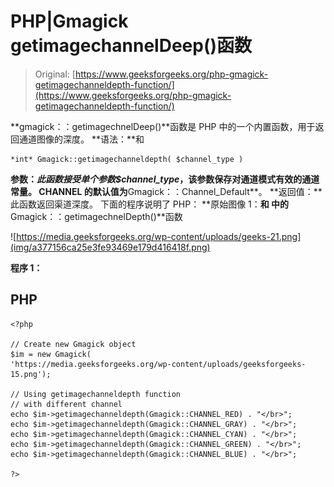 # PHP|Gmagick getimagechannelDeep()函数

> Original: [https://www.geeksforgeeks.org/php-gmagick-getimagechanneldepth-function/](https://www.geeksforgeeks.org/php-gmagick-getimagechanneldepth-function/)

**gmagick：：getimagechnelDeep()**函数是 PHP 中的一个内置函数，用于返回通道图像的深度。
**语法：**和

```
*int* Gmagick::getimagechanneldepth( $channel_type )
```

**参数：**此函数接受单个参数*$channel_type*，该参数保存对通道模式有效的通道常量。 CHANNEL 的默认值为**Gmagick：：Channel_Default**。
**返回值：**此函数返回渠道深度。
下面的程序说明了 PHP：
**原始图像 1：**和
中的**Gmagick：：getimagechnelDepth()**函数

![https://media.geeksforgeeks.org/wp-content/uploads/geeks-21.png](img/a377156ca25e3fe93469e179d416418f.png)

**程序 1：**

## PHP

```
<?php

// Create new Gmagick object
$im = new Gmagick(
'https://media.geeksforgeeks.org/wp-content/uploads/geeksforgeeks-15.png');

// Using getimagechanneldepth function
// with different channel
echo $im->getimagechanneldepth(Gmagick::CHANNEL_RED) . "</br>";
echo $im->getimagechanneldepth(Gmagick::CHANNEL_GRAY) . "</br>";
echo $im->getimagechanneldepth(Gmagick::CHANNEL_CYAN) . "</br>";
echo $im->getimagechanneldepth(Gmagick::CHANNEL_GREEN) . "</br>";
echo $im->getimagechanneldepth(Gmagick::CHANNEL_BLUE) . "</br>";

?>
```